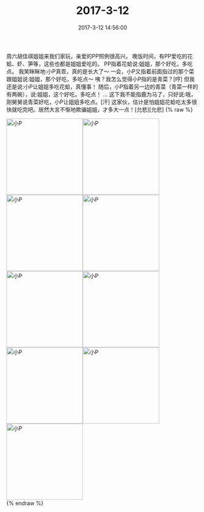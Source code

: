 ﻿---
title: "2017-3-12"
date: 2017-3-12 14:56:00
tags: 文字
categories: 妈妈
---
周六胡佳祺姐姐来我们家玩，亲爱的PP照例很高兴。
晚饭时间，有PP爱吃的花蛤、虾、笋等，这些也都是姐姐爱吃的。
PP指着花蛤说:姐姐，那个好吃，多吃点。
我笑眯眯地:小P真乖，真的是长大了～
一会，小P又指着前面指过的那个菜跟姐姐说:姐姐，那个好吃，多吃点～
咦？我怎么觉得小P指的是青菜？[哼]
但我还是说:小P让姐姐多吃花蛤，真懂事！
随后，小P指着另一边的青菜（青菜一样的有两碗），说:姐姐，这个好吃，多吃点！
...
这下我不能指鹿为马了，只好说:哦，刚舅舅说青菜好吃，小P让姐姐多吃点。[汗]
这家伙，估计是怕姐姐花蛤吃太多很快就吃完吧。居然大言不惭地欺骗姐姐，才多大一点！[允悲][允悲]
{% raw %}
<div style="width:500 px">
<div style="float:left; width:100 px"><img src="/images/微信图片_20171012155017.jpg" width="200" alt="小P"></div>
<div style="float:left; width:100 px"><img src="/images/微信图片_20171012155025.jpg" width="200" alt="小P"></div>
<div style="float:left; width:100 px"><img src="/images/微信图片_20171012155034.jpg" width="200" alt="小P"></div>
<div style="float:left; width:100 px"><img src="/images/微信图片_20171012155042.jpg" width="200" alt="小P"></div>
<div style="float:left; width:100 px"><img src="/images/微信图片_20171012155050.jpg" width="200" alt="小P"></div>
<div style="float:left; width:100 px"><img src="/images/微信图片_20171012155058.jpg" width="200" alt="小P"></div>
<div style="float:left; width:100 px"><img src="/images/微信图片_20171012155106.jpg" width="200" alt="小P"></div>
<div style="float:left; width:100 px"><img src="/images/微信图片_20171012155114.jpg" width="200" alt="小P"></div>
<div style="float:left; width:100 px"><img src="/images/微信图片_20171012155122.jpg" width="200" alt="小P"></div>
<div style="clear:both"></div>
</div>
{% endraw %}
